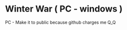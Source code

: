 Winter War ( PC - windows )
===================

PC - Make it to public because github charges me Q_Q

